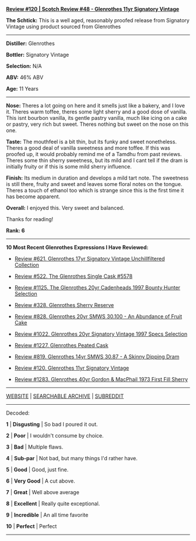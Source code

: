 
[**Review #120 | Scotch Review #48 - Glenrothes 11yr Signatory Vintage**]( https://t8ke.review/review-120-signatory-vintage-glenrothes-11yr/)

**The Schtick:** This is a well aged, reasonably proofed release from Signatory Vintage using product sourced from Glenrothes

-----

**Distiller:** Glenrothes

**Bottler:** Signatory Vintage

**Selection:** N/A

**ABV:**  46% ABV

**Age:** 11 Years 

-----

**Nose:**  Theres a lot going on here and it smells just like a bakery, and I love it. Theres warm toffee, theres some light sherry and a good dose of vanilla. This isnt bourbon vanilla, its gentle pastry vanilla, much like icing on a cake or pastry, very rich but sweet. Theres nothing but sweet on the nose on this one. 

**Taste:** The mouthfeel is a bit thin, but its funky and sweet nonetheless. Theres a good deal of vanilla sweetness and more toffee. If this was proofed up, it would probably remind me of a Tamdhu from past reviews. Theres some thin sherry sweetness, but its mild and I cant tell if the dram is initially fruity or if this is some mild sherry influence. 

**Finish:** Its medium in duration and develops a mild tart note. The sweetness is still there, fruity and sweet and leaves some floral notes on the tongue. Theres a touch of ethanol too which is strange since this is the first time it has become apparent.

**Overall:** I enjoyed this. Very sweet and balanced. 

Thanks for reading!

**Rank: 6**

----- 

**10 Most Recent Glenrothes Expressions I Have Reviewed:** 

- [Review #621. Glenrothes 17yr Signatory Vintage Unchillfiltered Collection]( https://t8ke.review/review-621-glenrothes-17yr-signatory-ucf/) 

- [Review #522. The Glenrothes Single Cask #5578]( https://t8ke.review/review-522-glenrothes-single-cask-5578/) 

- [Review #1125. The Glenrothes 20yr Cadenheads 1997 Bounty Hunter Selection]( https://t8ke.review/review-1125-the-glenrothes-20yr-cadenheads-1997-bounty-hunter-selection/) 

- [Review #328. Glenrothes Sherry Reserve]( https://t8ke.review/review-328-glenrothes-sherry-cask-reserve/) 

- [Review #828. Glenrothes 20yr SMWS 30.100 - An Abundance of Fruit Cake]( https://t8ke.review/review-828-scotch-malt-whisky-society-30-100-the-glenrothes-20yr-an-abundance-of-fruit-cake/) 

- [Review #1022. Glenrothes 20yr Signatory Vintage 1997 Specs Selection]( https://t8ke.review/review-1022-the-glenrothes-20yr-signatory-vintage-1997-specs-selection/) 

- [Review #1227. Glenrothes Peated Cask]( https://t8ke.review/review-1227-glenrothes-peated-cask) 

- [Review #819. Glenrothes 14yr SMWS 30.87 - A Skinny Dipping Dram]( https://t8ke.review/review-819-scotch-malt-whisky-society-30-87-glenrothes-14yr-a-skinny-dipping-dram/) 

- [Review #120. Glenrothes 11yr Signatory Vintage]( https://t8ke.review/review-120-signatory-vintage-glenrothes-11yr/) 

- [Review #1283. Glenrothes 40yr Gordon & MacPhail 1973 First Fill Sherry ]( https://t8ke.review/review-1283-glenrothes-40yr-gordon-macphail-1973-first-fill-sherry) 

-----

[WEBSITE](https://t8ke.review) | [SEARCHABLE ARCHIVE](https://t8ke.review/review-archive/) | [SUBREDDIT](https://reddit.com/r/t8kereviews)

-----

Decoded:

**1** | **Disgusting** | So bad I poured it out.

**2** | **Poor** | I wouldn't consume by choice.

**3** | **Bad** | Multiple flaws.

**4** | **Sub-par** | Not bad, but many things I'd rather have.

**5** | **Good** | Good, just fine.

**6** | **Very Good** | A cut above.

**7** | **Great** | Well above average

**8** | **Excellent** | Really quite exceptional.

**9** | **Incredible** | An all time favorite

**10** | **Perfect** | Perfect

----

